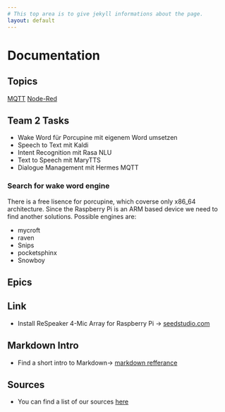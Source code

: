 ```yaml
---
# This top area is to give jekyll informations about the page.
layout: default
---
```

# Documentation
## Topics
[MQTT](./pages/mqtt.md)
[Node-Red](./pages/node-red.md)
## Team 2 Tasks
- Wake Word für Porcupine mit eigenem Word umsetzen
- Speech to Text mit Kaldi
- Intent Recognition mit Rasa NLU
- Text to Speech mit MaryTTS
- Dialogue Management mit Hermes MQTT

### Search for wake word engine

There is a free lisence for porcupine, which coverse only x86_64 architecture. Since the Raspberry Pi is an ARM based device we need to find another solutions. Possible engines are:
- mycroft
- raven
- Snips
- pocketsphinx
- Snowboy



## Epics

## Link
- Install ReSpeaker 4-Mic Array for Raspberry Pi -> [seedstudio.com](https://wiki.seeedstudio.com/ReSpeaker_4_Mic_Array_for_Raspberry_Pi/)

## Markdown Intro
- Find a short intro to Markdown-> [markdown refferance](./pages/markdown_refferance.md)

## Sources
- You can find a list of our sources [here](./pages/source-links.md)

